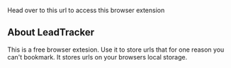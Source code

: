 
Head over to this url to access this browser extension
## About LeadTracker

This is a free browser extesion.
Use it to store urls that for one reason you can't bookmark.
It stores urls on your browsers local storage.
